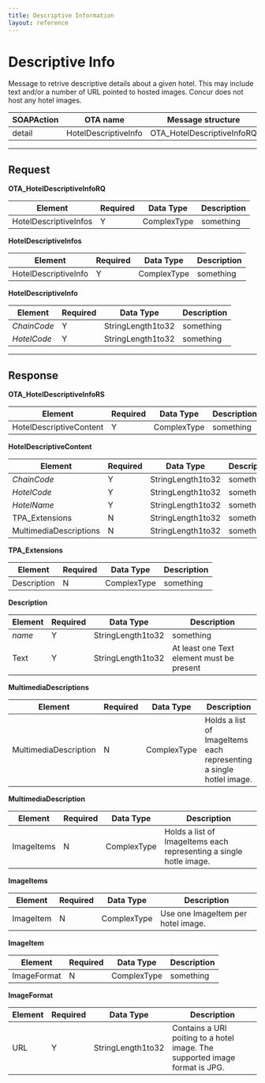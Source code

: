 ```yaml
---
title: Descriptive Information 
layout: reference
---
```



# Descriptive Info

Message to retrive descriptive details about a given hotel. This may include text and/or a number of URL pointed to hosted images.  Concur does not host any hotel images. 

|  SOAPAction |	OTA name | Message structure | 
|----------|-----------|---------------------|
| detail | HotelDescriptiveInfo | OTA_HotelDescriptiveInfoRQ |

---

## Request

**OTA_HotelDescriptiveInfoRQ**

|  Element |	Required | Data Type 	|  Description |
|----------|-----------|---------------------------|-|
| HotelDescriptiveInfos | Y | ComplexType	| something |


**HotelDescriptiveInfos**

|  Element |	Required | Data Type 	|  Description |
|----------|-----------|---------------------------|-|
| HotelDescriptiveInfo | Y | ComplexType	| something |


**HotelDescriptiveInfo**

|  Element |	Required | Data Type 	|  Description |
|----------|-----------|---------------------------|-|
| *ChainCode* | Y | StringLength1to32	| something |
| *HotelCode* | Y | StringLength1to32	| something |

---


## Response


**OTA_HotelDescriptiveInfoRS**

|  Element |	Required | Data Type 	|  Description |
|----------|-----------|---------------------------|-|
| HotelDescriptiveContent | Y | ComplexType	| something |


**HotelDescriptiveContent**

|  Element |	Required | Data Type 	|  Description |
|----------|-----------|---------------------------|-|
| *ChainCode* | Y | StringLength1to32	| something |
| *HotelCode* | Y | StringLength1to32	| something |
| *HotelName* | Y | StringLength1to32	| something |
| TPA_Extensions | N | StringLength1to32	| something |
| MultimediaDescriptions | N | StringLength1to32	| something |

**TPA_Extensions**

|  Element |	Required | Data Type 	|  Description |
|----------|-----------|---------------------------|-|
| Description | N | ComplexType	| something |


**Description**

|  Element |	Required | Data Type 	|  Description |
|----------|-----------|---------------------------|-|
| *name* | Y | StringLength1to32	| something |
| Text | Y | StringLength1to32	| At least one Text element must be present |


**MultimediaDescriptions**

|  Element |	Required | Data Type 	|  Description |
|----------|-----------|---------------------------|-|
| MultimediaDescription | N | ComplexType	| Holds a list of ImageItems each representing a single hotlel image. |


**MultimediaDescription**

|  Element |	Required | Data Type 	|  Description |
|----------|-----------|---------------------------|-|
| ImageItems | N | ComplexType	| Holds a list of ImageItems each representing a single hotle image. |


**ImageItems**

|  Element |	Required | Data Type 	|  Description |
|----------|-----------|---------------------------|-|
| ImageItem | N | ComplexType	| Use one ImageItem per hotel image. |


**ImageItem**

|  Element |	Required | Data Type 	|  Description |
|----------|-----------|---------------------------|-|
| ImageFormat | N | ComplexType	| something |


**ImageFormat**

|  Element |	Required | Data Type 	|  Description |
|----------|-----------|---------------------------|-|
| URL | Y | StringLength1to32	| Contains a URl poiting to a hotel image. The supported image format is JPG.  |

